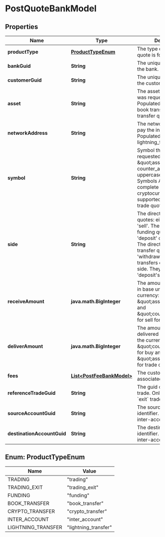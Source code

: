 

# PostQuoteBankModel


## Properties

| Name | Type | Description | Notes |
|------------ | ------------- | ------------- | -------------|
|**productType** | [**ProductTypeEnum**](#ProductTypeEnum) | The type of product the quote is for. |  [optional] |
|**bankGuid** | **String** | The unique identifier for the bank. |  [optional] |
|**customerGuid** | **String** | The unique identifier for the customer. |  [optional] |
|**asset** | **String** | The asset code the quote was requested for. Populated for funding, book transfer and crypto transfer quotes. |  [optional] |
|**networkAddress** | **String** | The network address to pay the invoice to. Populated for lightning_transfer quotes. |  [optional] |
|**symbol** | **String** | Symbol the quote is being requested for. Format is \&quot;asset-counter_asset\&quot; in uppercase. See the Symbols API for a complete list of cryptocurrencies supported. Populated for trade quotes. |  [optional] |
|**side** | **String** | The direction for trade quotes: either &#39;buy&#39; or &#39;sell&#39;. The direction for funding quotes: either &#39;deposit&#39; or &#39;withdrawal&#39;. The direction for crypto transfer quotes: &#39;withdrawal&#39;. Book transfers do not require a side. They are all &#39;deposit&#39;s.  |  [optional] |
|**receiveAmount** | **java.math.BigInteger** | The amount to be received in base units of the currency: currency is \&quot;asset\&quot; for buy and \&quot;counter_asset\&quot; for sell for trade quotes. |  [optional] |
|**deliverAmount** | **java.math.BigInteger** | The amount to be delivered in base units of the currency: currency is \&quot;counter_asset\&quot; for buy and \&quot;asset\&quot; for sell for trade quotes. |  [optional] |
|**fees** | [**List&lt;PostFeeBankModel&gt;**](PostFeeBankModel.md) | The custom fees associated with the quote |  [optional] |
|**referenceTradeGuid** | **String** | The guid of the related trade. Only present on &#x60;exit&#x60; trades. |  [optional] |
|**sourceAccountGuid** | **String** | The source account&#39;s identifier. Required for inter-account transfers. |  [optional] |
|**destinationAccountGuid** | **String** | The destination account&#39;s identifier. Required for inter-account transfers. |  [optional] |



## Enum: ProductTypeEnum

| Name | Value |
|---- | -----|
| TRADING | &quot;trading&quot; |
| TRADING_EXIT | &quot;trading_exit&quot; |
| FUNDING | &quot;funding&quot; |
| BOOK_TRANSFER | &quot;book_transfer&quot; |
| CRYPTO_TRANSFER | &quot;crypto_transfer&quot; |
| INTER_ACCOUNT | &quot;inter_account&quot; |
| LIGHTNING_TRANSFER | &quot;lightning_transfer&quot; |



